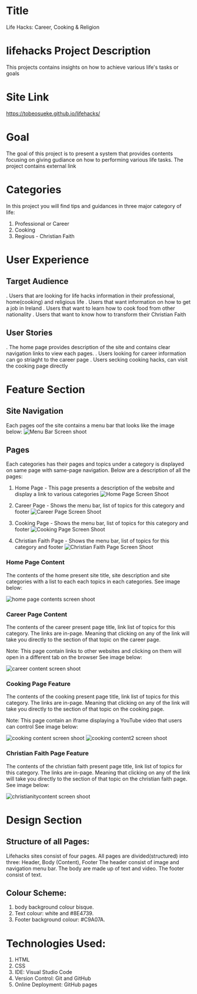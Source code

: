 # Title
Life Hacks: Career, Cooking & Religion

# lifehacks Project Description
This projects contains insights on how to achieve various life's tasks or goals

# Site Link
https://tobeosueke.github.io/lifehacks/

# Goal 
The goal of this project is to present a system that provides contents focusing on giving gudiance on how to performing various life tasks. The project contains external link

# Categories
In this project you will find tips and guidances in three major category of life:
1. Professional or Career
2. Cooking
3. Regious - Christian Faith

# User Experience 
## Target Audience
. Users that are looking for life hacks information in their professional, home(cooking) and religious life
. Users that want information on how to get a job in Ireland
. Users that want to learn how to cook food from other nationality
. Users that want to know how to transform their Christian Faith

## User Stories
. The home page provides description of the site and contains clear navigation links to view each pages.
. Users looking for career information can go striaght to the career page
. Users secking cooking hacks, can visit the cooking page directly


# Feature Section
## Site Navigation
Each pages oof the site contains a menu bar that looks like the image below:
![Menu Bar Screen shoot](readmeimages/image.png)

## Pages 
Each categories has their pages and topics under a category is displayed on same page with same-page navigation. Below are a description of all the pages:

1. Home Page - This page presents a description of the website and display a link to various categories
![Home Page Screen Shoot](readmeimages/home.png)

2. Career Page - Shows the menu bar, list of topics for this category and footer
![Career Page Screen Shoot](readmeimages/career.png)

3. Cooking Page - Shows the menu bar, list of topics for this category and footer
![Cooking Page Screen Shoot](readmeimages/cooking.png)

4. Christian Faith Page - Shows the menu bar, list of topics for this category and footer
![Christian Faith Page Screen Shoot](readmeimages/christianity.png)

### Home Page Content
The contents of the home present site title, site description and site categories with a list to each each topics in each categories. See image below:

![home page contents screen shoot](readmeimages/homecontent.png)

### Career Page Content
The contents of the career present page title, link list of topics for this category. The links are in-page. Meaning that clicking on any of the link will take you directly to the section of that topic on the career page. 

Note: This page contain links to other websites and clicking on them will open in a different tab on the browser
See image below:

![career content screen shoot](readmeimages/careercontent.png)

### Cooking Page Feature
The contents of the cooking present page title, link list of topics for this category. The links are in-page. Meaning that clicking on any of the link will take you directly to the section of that topic on the cooking page. 

Note: This page contain an iframe displaying a YouTube video that users can control
See image below:

![cooking content screen shoot](readmeimages/cookingcontent.png)
![cooking content2 screen shoot](readmeimages/cookingcontent2.png)

### Christian Faith Page Feature
The contents of the christian faith present page title, link list of topics for this category. The links are in-page. Meaning that clicking on any of the link will take you directly to the section of that topic on the christian faith page. See image below:

![christianitycontent screen shoot](readmeimages/christianitycontent.png)


# Design Section
## Structure of all Pages: 
Lifehacks sites consist of four pages. 
All pages are divided(structured) into three: Header, Body (Content), Footer
The header consist of image and navigation menu bar.
The body are made up of text and video.
The footer consist of text.

## Colour Scheme:
1. body background colour bisque.
2. Text colour: white and #8E4739.
3. Footer background colour: #C9A07A.

# Technologies Used:
1. HTML 
2. CSS
3. IDE: Visual Studio Code
4. Version Control: Git and GitHub
5. Online Deployment: GitHub pages
